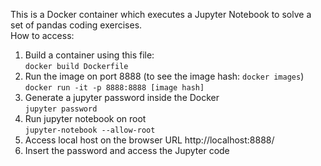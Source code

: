 This is a Docker container which executes a Jupyter Notebook to solve a set of pandas coding exercises.  
How to access:
1. Build a container using this file:  
`docker build Dockerfile`
2. Run the image on port 8888 (to see the image hash: `docker images`)  
`docker run -it -p 8888:8888 [image hash]`  
3. Generate a jupyter password inside the Docker  
`jupyter password`
4. Run jupyter notebook on root  
`jupyter-notebook --allow-root`
5. Access local host on the browser URL http://localhost:8888/
6. Insert the password and access the Jupyter code

